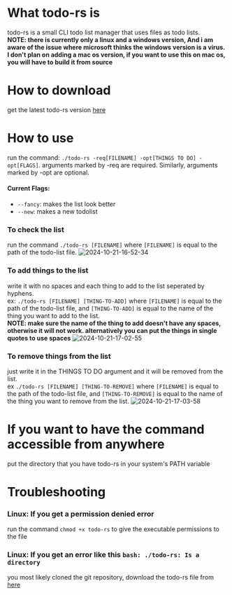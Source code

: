 # What todo-rs is
todo-rs is a small CLI todo list manager that uses files as todo lists. <br>
**NOTE: there is currently only a linux and a windows version, And i am aware of the issue where microsoft thinks the windows version is a virus. I don't plan on adding a mac os version, if you want to use this on mac os, you will have to build it from source**
# How to download
get the latest todo-rs version [here](https://github.com/DevThatCodes/todo-rs/releases/latest)
# How to use
run the command: `./todo-rs -req[FILENAME] -opt[THINGS TO DO] -opt[FLAGS]`.
arguments marked by -req are required. Similarly, arguments marked by -opt are optional.
#### Current Flags:
 - `--fancy`: makes the list look better
 - `--new`: makes a new todolist
### To check the list
run the command `./todo-rs [FILENAME]` where `[FILENAME]` is equal to the path of the todo-list file.
![2024-10-21-16-52-34](https://github.com/user-attachments/assets/70c4a268-5027-4516-85a6-c81f2810b6f6)

### To add things to the list
write it with no spaces and each thing to add to the list seperated by hyphens.<br>
ex: `./todo-rs [FILENAME] [THING-TO-ADD]` where `[FILENAME]` is equal to the path of the todo-list file, and `[THING-TO-ADD]` is equal to the name of the thing you want to add to the list.<br> **NOTE: make sure the name of the thing to add doesn't have any spaces, otherwise it will not work. alternatively you can put the things in single quotes to use spaces**
![2024-10-21-17-02-55](https://github.com/user-attachments/assets/625315ce-2fae-43e5-afef-1f32c8ba91b7)

### To remove things from the list
just write it in the THINGS TO DO argument and it will be removed from the list.<br>
ex `./todo-rs [FILENAME] [THING-TO-REMOVE]` where `[FILENAME]` is equal to the path of the todo-list file, and `[THING-TO-REMOVE]` is equal to the name of the thing you want to remove from the list.
![2024-10-21-17-03-58](https://github.com/user-attachments/assets/42340b41-9b40-48c5-a78c-5f3a4b1abb24)

# If you want to have the command accessible from anywhere
put the directory that you have todo-rs in your system's PATH variable

# Troubleshooting
### Linux: If you get a permission denied error
run the command `chmod +x todo-rs` to give the executable permissions to the file
### Linux: If you get an error like this `bash: ./todo-rs: Is a directory`
you most likely cloned the git repository, download the todo-rs file from [here](https://github.com/DevThatCodes/todo-rs/releases/latest)
